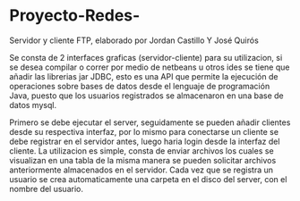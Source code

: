 # Proyecto-Redes-
Servidor y cliente FTP, elaborado por Jordan Castillo Y José Quirós

 Se consta de 2 interfaces graficas (servidor-cliente) para su utilizacion, si se desea compilar o correr por medio de netbeans u otros ides se tiene que añadir las librerias jar JDBC, esto es una API que permite la ejecución de operaciones sobre bases de datos desde el lenguaje de programación Java, puesto que los usuarios registrados se almacenaron en una base de datos mysql.

 Primero se debe ejecutar el server, seguidamente se pueden añadir clientes desde su respectiva interfaz, por lo mismo para conectarse un cliente se debe registrar en el servidor antes, luego haria login desde la interfaz del cliente.
 La utilizacion es simple, consta de enviar archivos los cuales se visualizan en una tabla de la misma manera se pueden solicitar archivos anteriormente almacenados en el servidor.
 Cada vez que se registra un usuario se crea automaticamente una carpeta en el disco del server, con el nombre del usuario.
 
